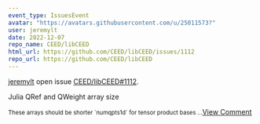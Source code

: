```yaml
---
event_type: IssuesEvent
avatar: "https://avatars.githubusercontent.com/u/25011573?"
user: jeremylt
date: 2022-12-07
repo_name: CEED/libCEED
html_url: https://github.com/CEED/libCEED/issues/1112
repo_url: https://github.com/CEED/libCEED
---
```


<a href='https://github.com/jeremylt' target='_blank'>jeremylt</a> open issue <a href='https://github.com/CEED/libCEED/issues/1112' target='_blank'>CEED/libCEED#1112</a>.

<p>Julia QRef and QWeight array size</p><small>These arrays should be shorter `numqpts1d` for tensor product bases...</small><a href='https://github.com/CEED/libCEED/issues/1112' target='_blank'>View Comment</a>